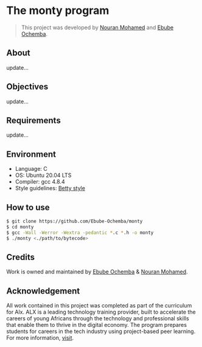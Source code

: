 # The monty program

> This project was developed by [Nouran Mohamed](https://github.com/nour-rayann) and [Ebube Ochemba](https://github.com/Ebube-Ochemba).

## About

update...

## Objectives

update...

## Requirements

update...

## Environment

- Language: C
- OS: Ubuntu 20.04 LTS
- Compiler: gcc 4.8.4
- Style guidelines: [Betty style](https://github.com/holbertonschool/Betty/wiki)

## How to use

```sh
$ git clone https://github.com/Ebube-Ochemba/monty
$ cd monty
$ gcc -Wall -Werror -Wextra -pedantic *.c *.h -o monty
$ ./monty <./path/to/bytecode>
```

## Credits

Work is owned and maintained by [Ebube Ochemba](https://github.com/Ebube-Ochemba) & [Nouran Mohamed](https://github.com/nour-rayann).

## Acknowledgement

All work contained in this project was completed as part of the curriculum for Alx. ALX is a leading technology training provider, built to accelerate the careers of young Africans through the technology and professional skills that enable them to thrive in the digital economy. The program prepares students for careers in the tech industry using project-based peer learning. For more information, [visit](https://www.alxafrica.com/).
